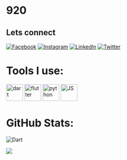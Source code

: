 
# 920


##  Lets connect
[![Facebook](https://cdn3.iconfinder.com/data/icons/picons-social/57/06-facebook-48.png)](https://facebook.com/anishmishra920) [![Instagram](https://cdn4.iconfinder.com/data/icons/picons-social/57/38-instagram-2-48.png)](https://instagram.com/920anish920) [![LinkedIn](https://cdn3.iconfinder.com/data/icons/picons-social/57/51-linkedin-48.png)](https://linkedin.com/in/920anish920) [![Twitter](https://cdn3.iconfinder.com/data/icons/picons-social/57/05-twitter-48.png)](https://twitter.com/anish920920) 

# Tools I use:

<p >
<img src="https://cdn.jsdelivr.net/gh/devicons/devicon/icons/dart/dart-original.svg" alt="dart" width="45" height="45" />
<img src="https://cdn.jsdelivr.net/gh/devicons/devicon/icons/flutter/flutter-original.svg" alt="flutter" width="45" height="45" />
<img src="https://cdn.jsdelivr.net/gh/devicons/devicon/icons/python/python-original.svg" alt="python" width="45" height="45"/>
<img src="https://cdn.jsdelivr.net/gh/devicons/devicon/icons/javascript/javascript-original.svg" alt="JS" width="45" height="45" />

</p>
          
#  GitHub Stats:

![Dart](https://github-readme-stats.vercel.app/api?username=920anish&theme=material-palenight&hide_border=false&include_all_commits=false&count_private=false)



![](https://github-readme-stats.vercel.app/api/top-langs/?username=920anish&theme=material-palenight&hide_border=false&include_all_commits=false&count_private=false&layout=compact)




